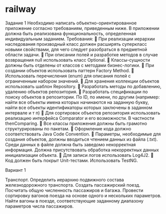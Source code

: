 # railway
Задание 1
Необходимо написать объектно-ориентированное приложение согласно требованиям, приведенным ниже. В приложении должна быть реализована функциональность, определенная индивидуальным заданием.
Требования:
 При реализации иерархии наследования производный класс должен расширять суперкласс новыми свойствами, для чего следует разобраться в предметной области задачи. 
 При описании полей и разработке методов в случае возвращения null использовать класс Optional.
 Классы-сущности должны быть отделены от классов с методами бизнес-логики.
 При создании объектов использовать паттерн Factory Method.
 Использовать перечисления (enum) для описания полей с ограниченным набором значений.
 Для хранения коллекции объектов использовать шаблон Repository.
 Разработать методы по добавлению, удалению объектов репозитория.
 Разработать спецификации по поиску объектов в репозитории. По ID, по имени, по другим (например: найти все объекты имена которых начинаются на заданную букву, найти все объекты идентификаторы которых заключены в заданном интервале и т п)
 Для сортировок объектов репозитория использовать реализацию интерфейса Comparator и его возможности. В частности thenComparing. 
 Все классы приложения должны быть грамотно структурированы по пакетам.
 Оформление кода должно соответствовать Java Code Convention.
 Параметры, необходимые для создания объектов, должны вводиться чтением данных из файла (.txt). Среди данных в файле должна быть заведомо некорректная информация. Должна присутствовать обработка некорректных данных инициализации объекта.
 Для записи логов использовать Log4J2.
 Код должен быть покрыт Unit-тестами. Использовать TestNG.

Вариант 1

Транспорт. Определить иерархию подвижного состава железнодорожного транспорта. Создать пассажирский поезд. Посчитать общую численность пассажиров и багажа. Провести сортировку вагонов поезда на основе одного и нескольких параметров. Найти 
вагоны в поезде, соответствующие заданному диапазону параметров числа пассажиров.
